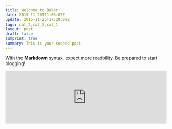 ```yaml
---
title: Welcome to Baker!
date: 2015-11-20T11:06:07Z
update: 2015-11-25T17:29:09Z
tags: cat_2,cat_3,cat_1
layout: post
draft: false
sumprint: true
summary: This is your second post.
---
```


With the **Markdown** syntax, expect more readbility. Be prepared to start blogging!

<iframe width="100%" height="166" scrolling="no" frameborder="no" src="https://w.soundcloud.com/player/?url=https%3A//api.soundcloud.com/tracks/121515363&color=ff5500"></iframe>
